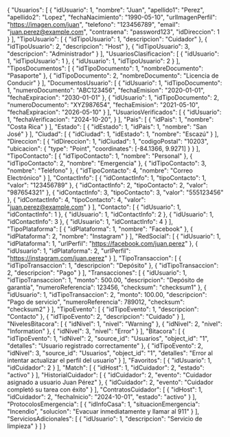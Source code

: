 {
  "Usuarios": [
    {
      "idUsuario": 1,
      "nombre": "Juan",
      "apellido1": "Perez",
      "apellido2": "Lopez",
      "fechaNacimiento": "1990-05-10",
      "urlImagenPerfil": "https://imagen.com/juan",
      "telefono": "123456789",
      "email": "juan.perez@example.com",
      "contrasena": "password123",
      "idDireccion": 1
    }
  ],
  "TipoUsuario": [
    {
      "idTipoUsuario": 1,
      "descripcion": "Cuidador"
    },
    {
      "idTipoUsuario": 2,
      "descripcion": "Host"
    },
    {
      "idTipoUsuario": 3,
      "descripcion": "Administrador"
    }
  ],
  "UsuariosClasificacion": [
    {
      "idUsuario": 1,
      "idTipoUsuario": 1
    },
    {
      "idUsuario": 1,
      "idTipoUsuario": 2
    }
  ],
  "TiposDocumentos": [
    {
      "idTipoDocumento": 1,
      "nombreDocumento": "Pasaporte"
    },
    {
      "idTipoDocumento": 2,
      "nombreDocumento": "Licencia de Conducir"
    }
  ],
  "DocumentosUsuario": [
    {
      "idUsuario": 1,
      "idTipoDocumento": 1,
      "numeroDocumento": "ABC123456",
      "fechaEmision": "2020-01-01",
      "fechaExpiracion": "2030-01-01"
    },
    {
      "idUsuario": 1,
      "idTipoDocumento": 2,
      "numeroDocumento": "XYZ987654",
      "fechaEmision": "2021-05-10",
      "fechaExpiracion": "2026-05-10"
    }
  ],
  "UsuariosVerificados": [
    {
      "idUsuario": 1,
      "fechaVerificacion": "2024-10-20",
    }
  ],
  "Pais": [
    {
      "idPais": 1,
      "nombre": "Costa Rica"
    }
  ],
  "Estado": [
    {
      "idEstado": 1,
      "idPais": 1,
      "nombre": "San José"
    }
  ],
  "Ciudad": [
    {
      "idCiudad": 1,
      "idEstado": 1,
      "nombre": "Escazú"
    }
  ],
  "Direccion": [
    {
      "idDireccion": 1,
      "idCiudad": 1,
      "codigoPostal": "10203",
      "ubicacion": {
        "type": "Point",
        "coordinates": [-84.1366, 9.9271]
      }
    }
  ],
  "TipoContacto": [
    {
      "idTipoContacto": 1,
      "nombre": "Personal"
    },
    {
      "idTipoContacto": 2,
      "nombre": "Emergencia"
    },
    {
      "idTipoContacto": 3,
      "nombre": "Teléfono"
    },
    {
      "idTipoContacto": 4,
      "nombre": "Correo Electrónico"
    }
  ],
  "ContactInfo": [
    {
      "idContactInfo": 1,
      "tipoContacto": 1,
      "valor": "123456789"
    },
    {
      "idContactInfo": 2,
      "tipoContacto": 2,
      "valor": "987654321"
    },
    {
      "idContactInfo": 3,
      "tipoContacto": 3,
      "valor": "555123456"
    },
    {
      "idContactInfo": 4,
      "tipoContacto": 4,
      "valor": "juan.perez@example.com"
    }
  ],
  "Contacto": [
    {
      "idUsuario": 1,
      "idContactInfo": 1
    },
    {
      "idUsuario": 1,
      "idContactInfo": 2
    },
    {
      "idUsuario": 1,
      "idContactInfo": 3
    },
    {
      "idUsuario": 1,
      "idContactInfo": 4
    }
  ],
  "TipoPlataforma": [
    {
      "idPlataforma": 1,
      "nombre": "Facebook"
    },
    {
      "idPlataforma": 2,
      "nombre": "Instagram"
    }
  ],
  "RedSocial": [
    {
      "idUsuario": 1,
      "idPlataforma": 1,
      "urlPerfil": "https://facebook.com/juan.perez"
    },
    {
      "idUsuario": 1,
      "idPlataforma": 2,
      "urlPerfil": "https://instagram.com/juan.perez"
    }
  ],
  "TipoTransaccion": [
    {
      "idTipoTransaccion": 1,
      "descripcion": "Depósito"
    },
    {
      "idTipoTransaccion": 2,
      "descripcion": "Pago"
    }
  ],
  "Transacciones": [
    {
      "idUsuario": 1,
      "idTipoTransaccion": 1,
      "monto": 500.00,
      "descripcion": "Depósito de garantía",
      "numeroReferencia": 123456,
      "checksum": "checksum1"
    },
    {
      "idUsuario": 1,
      "idTipoTransaccion": 2,
      "monto": 100.00,
      "descripcion": "Pago de servicio",
      "numeroReferencia": 789012,
      "checksum": "checksum2"
    }
  ],
  "TipoEvento": [
    {
      "idTipoEvento": 1,
      "descripcion": "Contacto"
    },
    {
      "idTipoEvento": 2,
      "descripcion": "Cuidado"
    }
  ],
  "NivelesBitacora": [
    {
      "idNivel": 1,
      "nivel": "Warning"
    },
    {
      "idNivel": 2,
      "nivel": "Information"
    },
    {
      "idNivel": 3,
      "nivel": "Error"
    }
  ],
  "Bitacora": [
    {
      "idTipoEvento": 1,
      "idNivel": 2,
      "source_id": "Usuarios",
      "object_id": "1",
      "detalles": "Usuario registrado correctamente"
    },
    {
      "idTipoEvento": 2,
      "idNivel": 3,
      "source_id": "Usuarios",
      "object_id": "1",
      "detalles": "Error al intentar actualizar el perfil del usuario"
    }
  ],
  "Favoritos": [
    {
      "idUsuario": 1,
      "idCuidador": 2
    }
  ],
  "Match": [
    {
      "idHost": 1,
      "idCuidador": 2,
      "estado": "activo"
    }
  ],
  "HistorialCuidador": [
    {
      "idCuidador": 2,
      "evento": "Cuidador asignado a usuario Juan Pérez"
    },
    {
      "idCuidador": 2,
      "evento": "Cuidador completó su tarea con éxito"
    }
  ],
  "ContratosCuidador": [
    {
      "idHost": 1,
      "idCuidador": 2,
      "fechaInicio": "2024-10-01",
      "estado": "activo"
    }
  ],
  "ProtocolosEmergencia": [
    {
      "idInfoCasa": 1,
      "situacionEmergencia": "Incendio",
      "solucion": "Evacuar inmediatamente y llamar al 911"
    }
  ],
  "ServiciosAdicionales": [
    {
      "idUsuario": 1,
      "descripcion": "Servicio de limpieza"
    }
  ]
}
